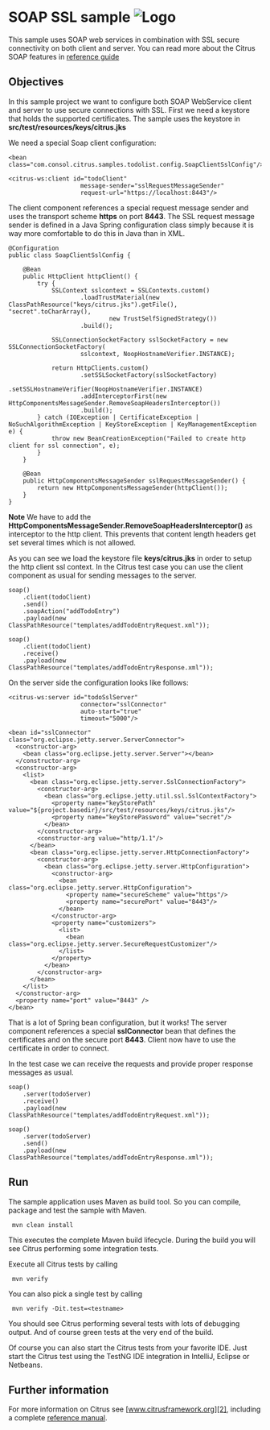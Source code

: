 SOAP SSL sample ![Logo][1]
==============

This sample uses SOAP web services in combination with SSL secure connectivity on both client and server. You can read more about the 
Citrus SOAP features in [reference guide][4]

Objectives
---------

In this sample project we want to configure both SOAP WebService client and server to use secure connections with SSL. First we need a 
keystore that holds the supported certificates. The sample uses the keystore in **src/test/resources/keys/citrus.jks**

We need a special Soap client configuration:

    <bean class="com.consol.citrus.samples.todolist.config.SoapClientSslConfig"/>

    <citrus-ws:client id="todoClient"
                        message-sender="sslRequestMessageSender"
                        request-url="https://localhost:8443"/>
    
The client component references a special request message sender and uses the transport scheme **https** on port **8443**. The SSL request message sender is defined in a
Java Spring configuration class simply because it is way more comfortable to do this in Java than in XML.
    
    @Configuration
    public class SoapClientSslConfig {
    
        @Bean
        public HttpClient httpClient() {
            try {
                SSLContext sslcontext = SSLContexts.custom()
                        .loadTrustMaterial(new ClassPathResource("keys/citrus.jks").getFile(), "secret".toCharArray(),
                                new TrustSelfSignedStrategy())
                        .build();
    
                SSLConnectionSocketFactory sslSocketFactory = new SSLConnectionSocketFactory(
                        sslcontext, NoopHostnameVerifier.INSTANCE);
    
                return HttpClients.custom()
                        .setSSLSocketFactory(sslSocketFactory)
                        .setSSLHostnameVerifier(NoopHostnameVerifier.INSTANCE)
                        .addInterceptorFirst(new HttpComponentsMessageSender.RemoveSoapHeadersInterceptor())
                        .build();
            } catch (IOException | CertificateException | NoSuchAlgorithmException | KeyStoreException | KeyManagementException e) {
                throw new BeanCreationException("Failed to create http client for ssl connection", e);
            }
        }
    
        @Bean
        public HttpComponentsMessageSender sslRequestMessageSender() {
            return new HttpComponentsMessageSender(httpClient());
        }
    }
        
**Note**
We have to add the **HttpComponentsMessageSender.RemoveSoapHeadersInterceptor()** as interceptor to the http client. This prevents that content length headers get set several times which
is not allowed.

As you can see we load the keystore file **keys/citrus.jks** in order to setup the http client ssl context. In the Citrus test case you can use the client component as usual for 
sending messages to the server.

    soap()
        .client(todoClient)
        .send()
        .soapAction("addTodoEntry")
        .payload(new ClassPathResource("templates/addTodoEntryRequest.xml"));

    soap()
        .client(todoClient)
        .receive()
        .payload(new ClassPathResource("templates/addTodoEntryResponse.xml"));    
        
On the server side the configuration looks like follows:
        
    <citrus-ws:server id="todoSslServer"
                        connector="sslConnector"
                        auto-start="true"
                        timeout="5000"/>

    <bean id="sslConnector" class="org.eclipse.jetty.server.ServerConnector">
      <constructor-arg>
        <bean class="org.eclipse.jetty.server.Server"></bean>
      </constructor-arg>
      <constructor-arg>
        <list>
          <bean class="org.eclipse.jetty.server.SslConnectionFactory">
            <constructor-arg>
              <bean class="org.eclipse.jetty.util.ssl.SslContextFactory">
                <property name="keyStorePath" value="${project.basedir}/src/test/resources/keys/citrus.jks"/>
                <property name="keyStorePassword" value="secret"/>
              </bean>
            </constructor-arg>
            <constructor-arg value="http/1.1"/>
          </bean>
          <bean class="org.eclipse.jetty.server.HttpConnectionFactory">
            <constructor-arg>
              <bean class="org.eclipse.jetty.server.HttpConfiguration">
                <constructor-arg>
                  <bean class="org.eclipse.jetty.server.HttpConfiguration">
                    <property name="secureScheme" value="https"/>
                    <property name="securePort" value="8443"/>
                  </bean>
                </constructor-arg>
                <property name="customizers">
                  <list>
                    <bean class="org.eclipse.jetty.server.SecureRequestCustomizer"/>
                  </list>
                </property>
              </bean>
            </constructor-arg>
          </bean>
        </list>
      </constructor-arg>
      <property name="port" value="8443" />
    </bean>        
        
That is a lot of Spring bean configuration, but it works! The server component references a special **sslConnector** bean
that defines the certificates and on the secure port **8443**. Client now have to use the certificate in order to connect.
       
In the test case we can receive the requests and provide proper response messages as usual.

    soap()
        .server(todoServer)
        .receive()
        .payload(new ClassPathResource("templates/addTodoEntryRequest.xml"));

    soap()
        .server(todoServer)
        .send()
        .payload(new ClassPathResource("templates/addTodoEntryResponse.xml"));
       
Run
---------

The sample application uses Maven as build tool. So you can compile, package and test the
sample with Maven.
 
     mvn clean install
    
This executes the complete Maven build lifecycle. During the build you will see Citrus performing some integration tests.

Execute all Citrus tests by calling

     mvn verify

You can also pick a single test by calling

     mvn verify -Dit.test=<testname>

You should see Citrus performing several tests with lots of debugging output. 
And of course green tests at the very end of the build.

Of course you can also start the Citrus tests from your favorite IDE.
Just start the Citrus test using the TestNG IDE integration in IntelliJ, Eclipse or Netbeans.

Further information
---------

For more information on Citrus see [www.citrusframework.org][2], including
a complete [reference manual][3].

 [1]: https://www.citrusframework.org/img/brand-logo.png "Citrus"
 [2]: https://www.citrusframework.org
 [3]: https://www.citrusframework.org/reference/html/
 [4]: https://www.citrusframework.org/reference/html/soap.html

